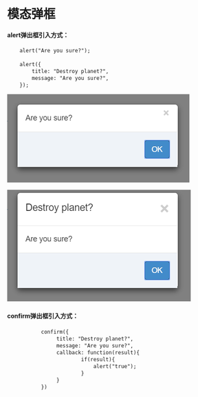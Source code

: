 # 模态弹框

#### alert弹出框引入方式：

```
    alert("Are you sure?");

    alert({ 
        title: "Destroy planet?",
        message: "Are you sure?", 
    });
```

![](/assets/alert1.png)

![](/assets/alert2.png)

#### confirm弹出框引入方式：

```
           confirm({ 
                title: "Destroy planet?",
                message: "Are you sure?", 
                callback: function(result){ 
                		if(result){
                			alert("true");
                		}
                }
           })
```



